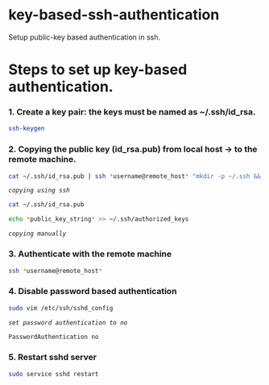 # key-based-ssh-authentication

Setup public-key based authentication in ssh. <br />

# Steps to set up key-based authentication.

### 1. **Create a key pair: the keys must be named as ~/.ssh/id_rsa.**

```sh
ssh-keygen
```

### 2. **Copying the public key (id_rsa.pub) from local host -> to the remote machine.**

```sh
cat ~/.ssh/id_rsa.pub | ssh *username@remote_host* "mkdir -p ~/.ssh && cat >> ~/.ssh/authorized_keys"
```
*``` copying using ssh ```*

```sh
cat ~/.ssh/id_rsa.pub
```
```sh
echo *public_key_string* >> ~/.ssh/authorized_keys
```
*``` copying manually ```*

### 3. **Authenticate with the remote machine**

```sh      
ssh *username@remote_host* 
```        

### 4. **Disable password based authentication**

```sh      
sudo vim /etc/ssh/sshd_config
```
*```set password authentication to no```*
```sh
PasswordAuthentication no
```

### 5. **Restart sshd server**

```sh      
sudo service sshd restart
```        
